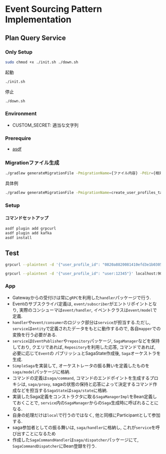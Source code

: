 # Event Sourcing Pattern Implementation

## Plan Query Service

### Only Setup
``` sh
sudo chmod +x ./init.sh ./down.sh 
```

起動
``` sh
./init.sh
```

停止
``` sh
./down.sh
```

### Environment
- CUSTOM_SECRET: 適当な文字列

### Prerequire
- [asdf](./setup_asdf.md)

### Migrationファイル生成
``` sh
./gradlew generateMigrationFile -PmigrationName={ファイル内容} -Pdir={相対ディレクトリ}
```

具体例
``` sh
./gradlew generateMigrationFile -PmigrationName=create_user_profiles_table -Pdir=ddl
```

### Setup
#### コマンドセットアップ
``` sh
asdf plugin add grpcurl
asdf plugin add kafka
asdf install
```

## Test
``` sh
grpcurl --plaintext -d '{"user_profile_id": "0820a8820081410efd3e1b0305045141"}' localhost:9080 userprofile.v1.UserProfileService/FindUserProfile
```

```sh
grpcurl --plaintext -d '{"user_profile_id": "user:12345"}' localhost:9080 userprofile.v1.UserProfileService/FindUserProfileByUserId
```

### App
- Gatewayからの受付けは常に`gRPC`を利用した`handler`パッケージで行う.
- Eventのサブスクライバ定義は, `event/subscriber`がエントリポイントとなり, 実際のコンシューマは`event/handler`, イベントクラスは`event/model`で定義.
- `handler`や`event/consumer`のロジック部分は`service`が担当する.ただし, `service`は`entity`で定義されたデータをもとに動作するので, 各自`mapper`での変換を行う必要がある.
- `service`は`EventPublisher`や`repository`パッケージ, `SagaManager`などを保持しており, クエリであれば, `Repository`を利用した応答, コマンドであれば, 必要に応じて`Event`の
  パブリッシュとSagaState作成後, `Saga`オーケストラを生成.
- `SimpleSaga`を実装して, オーケストレータの振る舞いを定義したものを`saga/model`パッケージに格納.
- コマンドの定義は`saga/command`, コマンドのエンドポイントを生成するプロキシは, `saga/proxy`, sagaの状態の保持と応答によって決定するコマンド作成などを担当する`SagaState`は`saga/state`に格納.
- 実装したSaga定義をコンストラクタに取る`SagaManagerImpl`をBean定義しておくことで, `service`内の`SagaManager`からの`Saga`生成時に呼ばれることになる.
- 自身の処理だけは`local`で行うのではなく, 他と同様にParticipantとして参加する.
- saga参加者としての振る舞いは, `saga/handler`に格納し, これが`service`を呼び出すことになるため
- 作成した`SagaCommandHandler`は`saga/dispatcher`パッケージにて, `SagaCommandDispatcher`にBean登録を行う.